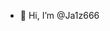 - 👋 Hi, I’m @Ja1z666

<!---
Ja1z666/Ja1z666 is a ✨ special ✨ repository because its `README.md` (this file) appears on your GitHub profile.
You can click the Preview link to take a look at your changes.
--->
